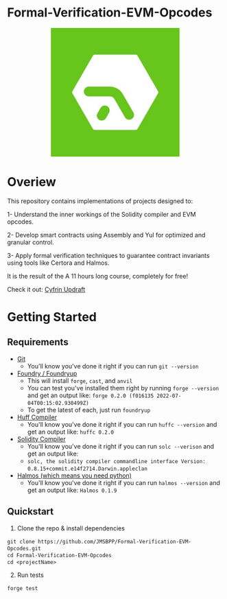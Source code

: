 # Formal-Verification-EVM-Opcodes

<p align="center">
  <img src="../assets/cyprinUpdraftLogo.jpg" alt="Description" width="300"/>
</p>

# Overiew 
This repository contains implementations of projects designed to:


1- Understand the inner workings of the Solidity compiler and EVM opcodes. 

2- Develop smart contracts using Assembly and Yul for optimized and granular control.

3- Apply formal verification techniques to guarantee contract invariants using tools like Certora and Halmos.

It is the result of the A 11 hours long course, completely for free! 

Check it out:
[Cyfrin Updraft](https://updraft.cyfrin.io/courses/formal-verification) 

# Getting Started

## Requirements

-   [Git](https://git-scm.com/book/en/v2/Getting-Started-Installing-Git)  
    -   You'll know you've done it right if you can run `git --version`
-   [Foundry / Foundryup](https://github.com/gakonst/foundry)
    -   This will install `forge`, `cast`, and `anvil`
    -   You can test you've installed them right by running `forge --version` and get an output like: `forge 0.2.0 (f016135 2022-07-04T00:15:02.930499Z)`
    -   To get the latest of each, just run `foundryup`
-   [Huff Compiler](https://docs.huff.sh/get-started/installing/)
    -   You'll know you've done it right if you can run `huffc --version` and get an output like: `huffc 0.2.0`
-   [Solidity Compiler](https://docs.soliditylang.org/en/latest/installing-solidity.html)
    -   You'll know you've done it right if you can run `solc --verison` and get an output like:
    -   `solc, the solidity compiler commandline interface Version: 0.8.15+commit.e14f2714.Darwin.appleclan`
-   [Halmos (which means you need python)](https://github.com/a16z/halmos)
    -   You'll know you've done it right if you can run `halmos --version` and get an output like: `Halmos 0.1.9`


## Quickstart

1. Clone the repo & install dependencies

```
git clone https://github.com/JMSBPP/Formal-Verification-EVM-Opcodes.git
cd Formal-Verification-EVM-Opcodes
cd <projectName>
```

2. Run tests

```
forge test
```


